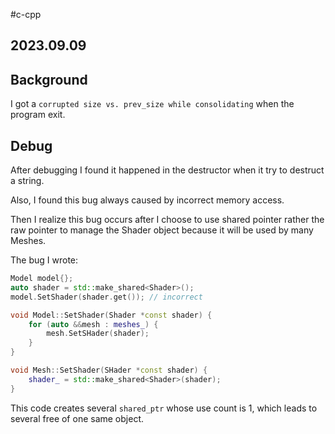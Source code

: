 #c-cpp
## 2023.09.09

## Background

I got a `corrupted size vs. prev_size while consolidating` when the program exit.


## Debug

After debugging I found it happened in the destructor when it try to destruct a string.

Also, I found this bug always caused by incorrect memory access.

Then I realize this bug occurs after I choose to use shared pointer rather the raw pointer to manage the Shader object because it will be used by many Meshes.

The bug I wrote:

```cpp
Model model{};
auto shader = std::make_shared<Shader>();
model.SetShader(shader.get()); // incorrect

void Model::SetShader(Shader *const shader) {
    for (auto &&mesh : meshes_) {
        mesh.SetSHader(shader);
    }
}

void Mesh::SetShader(SHader *const shader) {
    shader_ = std::make_shared<Shader>(shader);
}
```

This code creates several `shared_ptr` whose use count is 1, which leads to several free of one same object.


